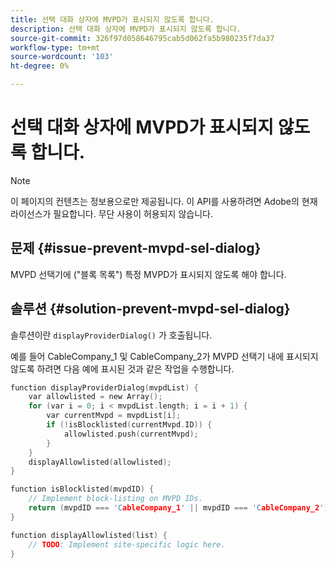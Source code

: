 ```yaml
---
title: 선택 대화 상자에 MVPD가 표시되지 않도록 합니다.
description: 선택 대화 상자에 MVPD가 표시되지 않도록 합니다.
source-git-commit: 326f97d058646795cab5d062fa5b980235f7da37
workflow-type: tm+mt
source-wordcount: '103'
ht-degree: 0%

---
```



# 선택 대화 상자에 MVPD가 표시되지 않도록 합니다.

>[!NOTE]
>
>이 페이지의 컨텐츠는 정보용으로만 제공됩니다. 이 API를 사용하려면 Adobe의 현재 라이선스가 필요합니다. 무단 사용이 허용되지 않습니다.

## 문제 {#issue-prevent-mvpd-sel-dialog}

MVPD 선택기에 (&quot;블록 목록&quot;) 특정 MVPD가 표시되지 않도록 해야 합니다.


## 솔루션 {#solution-prevent-mvpd-sel-dialog}

솔루션이란 `displayProviderDialog()` 가 호출됩니다.

예를 들어 CableCompany_1 및 CableCompany_2가 MVPD 선택기 내에 표시되지 않도록 하려면 다음 예에 표시된 것과 같은 작업을 수행합니다.

```C
function displayProviderDialog(mvpdList) {
    var allowlisted = new Array();
    for (var i = 0; i < mvpdList.length; i = i + 1) {
        var currentMvpd = mvpdList[i];
        if (!isBlocklisted(currentMvpd.ID)) {
            allowlisted.push(currentMvpd);
        }
    }
    displayAllowlisted(allowlisted);
}

function isBlocklisted(mvpdID) {
    // Implement block-listing on MVPD IDs.
    return (mvpdID === 'CableCompany_1' || mvpdID === 'CableCompany_2');
}

function displayAllowlisted(list) {
    // TODO: Implement site-specific logic here.
} 
```

<!--
**Related Information**

* [Allow MVPDs in the Selection Dialog](/help/authentication/allow-mvpd-selectn-dialog.md)
* **Code samples**
* [Programmer integration guide](/help/authentication/programmer-integration-guide-overview.md)
-->
